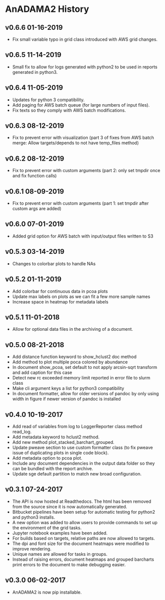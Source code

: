 
# AnADAMA2 History #

## v0.6.6 01-16-2019 ##

* Fix small variable typo in grid class introduced with AWS grid changes.

## v0.6.5 11-14-2019 ##

* Small fix to allow for logs generated with python2 to be used in reports generated in python3.

## v0.6.4 11-05-2019 ##

* Updates for python 3 compatibility.
* Add paging for AWS batch queue (for large numbers of input files).
* Fix texts so they comply with AWS batch modifications.

## v0.6.3 08-12-2019 ##

* Fix to prevent error with visualization (part 3 of fixes from AWS batch merge: Allow targets/depends to not have temp_files method)

## v0.6.2 08-12-2019 ##

* Fix to prevent error with custom arguments (part 2: only set tmpdir once and fix function calls)

## v0.6.1 08-09-2019 ##

* Fix to prevent error with custom arguments (part 1: set tmpdir after custom args are added)

## v0.6.0 07-01-2019 ##

* Added grid option for AWS batch with input/output files written to S3

## v0.5.3 03-14-2019 ##

* Changes to colorbar plots to handle NAs

## v0.5.2 01-11-2019 ##

* Add colorbar for continuous data in pcoa plots
* Update max labels on plots as we can fit a few more sample names
* Increase space in heatmap for metadata labels

## v0.5.1 11-01-2018 ##

* Allow for optional data files in the archiving of a document.

## v0.5.0 08-21-2018 ##

* Add distance function keyword to show_hclust2 doc method
* Add method to plot multiple poca colored by abundance
* In document show_pcoa, set default to not apply arcsin-sqrt transform and add caption for this case
* Detect new rc exceeded memory limit reported in error file to slurm class
* Make cli argument keys a list for python3 compatibility
* In document formatter, allow for older versions of pandoc by only using width in figure if newer version of pandoc is installed

## v0.4.0 10-19-2017 ##

* Add read of variables from log to LoggerReporter class method read_log.
* Add metadata keyword to hclust2 method.
* Add new method plot_stacked_barchart_grouped.
* Update pweave section to use custom formatter class (to fix pweave issue of duplicating plots in single code block).
* Add metadata option to pcoa plot.
* Include any document dependencies in the output data folder so they can be bundled with the report archive.
* Update sge default partition to match new broad configuration.

## v0.3.1 07-24-2017 ##

* The API is now hosted at Readthedocs. The html has been removed from the source since it is now automatically generated.
* Bitbucket pipelines have been setup for automatic testing for python2 and python3 installs.
* A new option was added to allow users to provide commands to set up the environment of the grid tasks.
* Jupyter notebook examples have been added.
* For builds based on targets, relative paths are now allowed to targets.
* The dpi and font size for the document heatmaps were modified to improve rendering.
* Unique names are allowed for tasks in groups.
* Instead of raising errors, document heatmaps and grouped barcharts print errors to the document to make debugging easier. 

## v0.3.0 06-02-2017 ##

* AnADAMA2 is now pip installable. 

